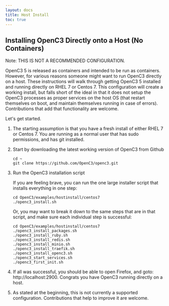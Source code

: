 ```yaml
---
layout: docs
title: Host Install
toc: true
---
```


## Installing OpenC3 Directly onto a Host (No Containers)

Note: THIS IS NOT A RECOMMENDED CONFIGURATION.

OpenC3 5 is released as containers and intended to be run as containers. However, for various reasons someone might want to run OpenC3 directly on a host. These instructions will walk through getting OpenC3 5 installed and running directly on RHEL 7 or Centos 7. This configuration will create a working install, but falls short of the ideal in that it does not setup the OpenC3 processes as proper services on the host OS (that restart themselves on boot, and maintain themselves running in case of errors). Contributions that add that functionality are welcome.

Let's get started.

1. The starting assumption is that you have a fresh install of either RHEL 7 or Centos 7. You are running as a normal user that has sudo permissions, and has git installed.

2. Start by downloading the latest working version of OpenC3 from Github

   ```
   cd ~
   git clone https://github.com/OpenC3/openc3.git
   ```

3. Run the OpenC3 installation script

   If you are feeling brave, you can run the one large installer script that installs everything in one step:

   ```
   cd OpenC3/examples/hostinstall/centos7
   ./openc3_install.sh
   ```

   Or, you may want to break it down to the same steps that are in that script, and make sure each individual step is successful:

   ```
   cd OpenC3/examples/hostinstall/centos7
   ./openc3_install_packages.sh
   ./openc3_install_ruby.sh
   ./openc3_install_redis.sh
   ./openc3_install_minio.sh
   ./openc3_install_traefik.sh
   ./openc3_install_openc3.sh
   ./openc3_start_services.sh
   ./openc3_first_init.sh
   ```

4. If all was successful, you should be able to open Firefox, and goto: http://localhost:2900. Congrats you have OpenC3 running directly on a host.

5. As stated at the beginning, this is not currently a supported configuration. Contributions that help to improve it are welcome.
